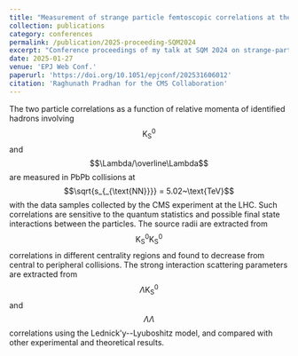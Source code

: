 ```yaml
---
title: "Measurement of strange particle femtoscopic correlations at the CMS experiment"
collection: publications
category: conferences
permalink: /publication/2025-proceeding-SQM2024
excerpt: "Conference proceedings of my talk at SQM 2024 on strange-particle femtoscopic correlations measured with the CMS experiment."
date: 2025-01-27
venue: 'EPJ Web Conf.'
paperurl: 'https://doi.org/10.1051/epjconf/202531606012'
citation: 'Raghunath Pradhan for the CMS Collaboration'
---
```


The two particle correlations as a function of relative momenta of identified hadrons involving $$\text{K}^{0}_{\text{S}}$$ and $$\Lambda/\overline\Lambda$$ are measured in PbPb collisions at $$\sqrt{s_{_{\text{NN}}}} = 5.02~\text{TeV}$$ with the data samples collected by the CMS experiment at the LHC. Such correlations are sensitive to the quantum statistics and possible final state interactions between the particles. The source radii are extracted from $$\text{K}^{0}_{\text{S}}\text{K}^{0}_{\text{S}}$$ correlations in different centrality regions and found to decrease from central to peripheral collisions. The strong interaction scattering parameters are extracted from $$\Lambda\text{K}^{0}_{\text{S}}$$ and $$\Lambda\Lambda$$ correlations using the Lednick\'y--Lyuboshitz model, and compared with other experimental and theoretical results.
